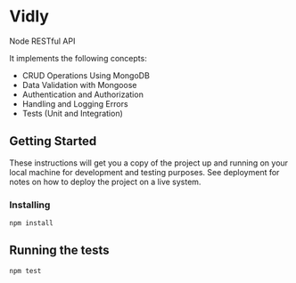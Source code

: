 # Vidly

Node RESTful API

It implements the following concepts:

  * CRUD Operations Using MongoDB
  * Data Validation with Mongoose
  * Authentication and Authorization
  * Handling and Logging Errors
  * Tests (Unit and Integration)
  
## Getting Started

These instructions will get you a copy of the project up and running on your local machine for development and testing purposes. See deployment for notes on how to deploy the project on a live system.

### Installing

```
npm install
```
## Running the tests

```
npm test
```
